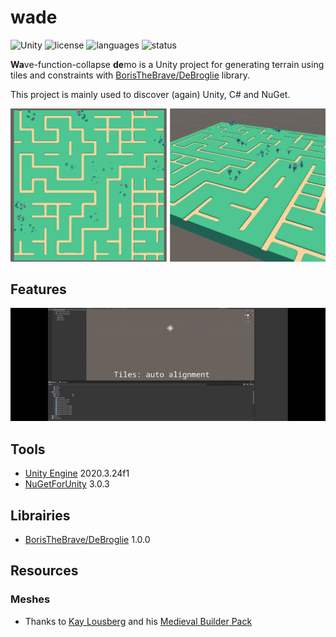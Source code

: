# wade

![Unity](https://img.shields.io/badge/-Unity-grey?logo=Unity)
![license](https://img.shields.io/github/license/douze/wade?color=blue&label=license)
![languages](https://img.shields.io/github/languages/top/douze/wade?color=brightgreen)
![status](https://img.shields.io/badge/status-inative-yellowgreen)

**Wa**ve-function-collapse **de**mo is a Unity project for generating terrain using tiles and constraints with [BorisTheBrave/DeBroglie](https://github.com/BorisTheBrave/DeBroglie) library.

This project is mainly used to discover (again) Unity, C# and NuGet.

![Preview](wade.png)

## Features

![Features](wade.gif)

## Tools
* [Unity Engine](https://unity.com/) 2020.3.24f1
* [NuGetForUnity](https://github.com/GlitchEnzo/NuGetForUnity) 3.0.3

## Librairies
* [BorisTheBrave/DeBroglie](https://github.com/BorisTheBrave/DeBroglie) 1.0.0

## Resources

### Meshes
* Thanks to [Kay Lousberg](https://kaylousberg.com/) and his [Medieval Builder Pack](https://kaylousberg.itch.io/kaykit-medieval-builder-pack)